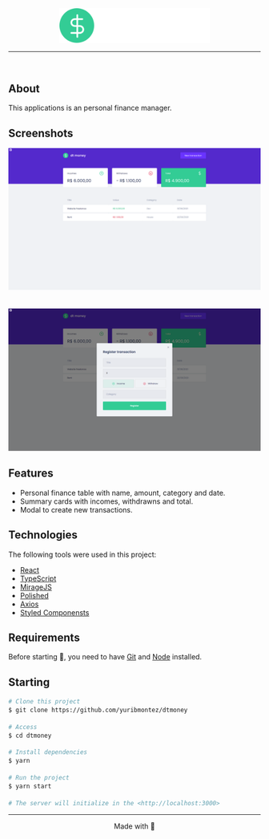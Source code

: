 <div align="center" id="top">
  <img src="./src/assets/logo.svg" alt="02 Dtmoney" width="300px" />
</div>

<hr/>
<br>

## About

This applications is an personal finance manager.

## Screenshots

<div align="center" id="top">
  <img src="./src/assets/app-preview-1.png" alt="02 Dtmoney" />
</div>
<br/>
<br/>
<div align="center" id="top">
  <img src="./src/assets/app-preview-2.png" alt="02 Dtmoney" />
</div>

## Features

- Personal finance table with name, amount, category and date.
- Summary cards with incomes, withdrawns and total.
- Modal to create new transactions.

## Technologies

The following tools were used in this project:

- [React](https://pt-br.reactjs.org/)
- [TypeScript](https://www.typescriptlang.org/)
- [MirageJS](https://miragejs.com/)
- [Polished](https://polished.js.org/)
- [Axios](https://github.com/axios/axios)
- [Styled Componensts](https://styled-components.com/)

## Requirements

Before starting 🏁, you need to have [Git](https://git-scm.com) and [Node](https://nodejs.org/en/) installed.

## Starting

```bash
# Clone this project
$ git clone https://github.com/yuribmontez/dtmoney

# Access
$ cd dtmoney

# Install dependencies
$ yarn

# Run the project
$ yarn start

# The server will initialize in the <http://localhost:3000>
```
<hr /> 

<div align="center">
  Made with 💜
</div>

